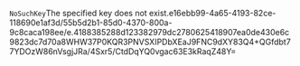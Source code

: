 <?xml version="1.0" encoding="UTF-8"?>
<Error><Code>NoSuchKey</Code><Message>The specified key does not exist.</Message><Key>e16ebb99-4a65-4193-82ce-118690e1af3d/55b5d2b1-85d0-4370-800a-9c8caca198ee/e.4188385288d123382979dc2780625418907ea0de430e6c9823dc7d70a8</Key><RequestId>WHW37P0KQR3PNVSX</RequestId><HostId>IPDbXEaJ9FNC9dXY83Q4+QGfdbt77YDOzW86nVsgjJRa/4Sxr5/CtdDqYQ0vgac63E3kRaqZ48Y=</HostId></Error>